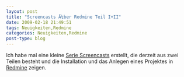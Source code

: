 ```yaml
---
layout: post
title: "Screencasts Ã¼ber Redmine Teil I+II"
date: 2009-02-18 21:49:51
tags: Neuigkeiten,Redmine
categories: Neuigkeiten,Redmine
post-type: blog
---
```

Ich habe mal eine kleine <a href="http://www.soebes.de/public/screencasts.de.html">Serie Screencasts</a> erstellt, die derzeit aus zwei Teilen besteht und die Installation und das Anlegen eines Projektes in <a href="http://www.redmine.org">Redmine</a> zeigen.